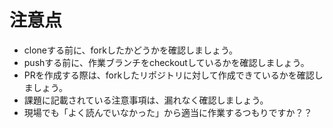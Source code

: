 # 注意点
- cloneする前に、forkしたかどうかを確認しましょう。
- pushする前に、作業ブランチをcheckoutしているかを確認しましょう。
- PRを作成する際は、forkしたリポジトリに対して作成できているかを確認しましょう。
- 課題に記載されている注意事項は、漏れなく確認しましょう。
- 現場でも「よく読んでいなかった」から適当に作業するつもりですか？？
